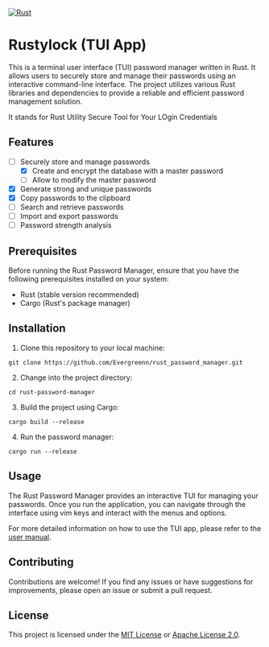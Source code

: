 [![Rust](https://github.com/Evergreenn/rust_password_manager/actions/workflows/rust.yml/badge.svg?branch=master)](https://github.com/Evergreenn/rust_password_manager/actions/workflows/rust.yml)

# Rustylock (TUI App)

This is a terminal user interface (TUI) password manager written in Rust. It allows users to securely store and manage their passwords using an interactive command-line interface. The project utilizes various Rust libraries and dependencies to provide a reliable and efficient password management solution.

It stands for Rust Utility Secure Tool for Your LOgin Credentials

## Features

  - [ ] Securely store and manage passwords
      - [X] Create and encrypt the database with a master password
      - [ ] Allow to modify the master password
  - [X] Generate strong and unique passwords
  - [X] Copy passwords to the clipboard
  - [ ] Search and retrieve passwords
  - [ ] Import and export passwords
  - [ ] Password strength analysis

## Prerequisites

Before running the Rust Password Manager, ensure that you have the following prerequisites installed on your system:

  - Rust (stable version recommended)
  - Cargo (Rust's package manager)

## Installation

1. Clone this repository to your local machine:

``` git clone https://github.com/Evergreenn/rust_password_manager.git ```

2. Change into the project directory:

``` cd rust-password-manager ```

3. Build the project using Cargo:

``` cargo build --release ```

4. Run the password manager:

``` cargo run --release ```

## Usage

The Rust Password Manager provides an interactive TUI for managing your passwords. Once you run the application, you can navigate through the interface using vim keys and interact with the menus and options.

For more detailed information on how to use the TUI app, please refer to the [user manual](user-manual.md).

## Contributing

Contributions are welcome! If you find any issues or have suggestions for improvements, please open an issue or submit a pull request.

## License

This project is licensed under the [MIT License](LICENSE) or [Apache License 2.0](https://www.apache.org/licenses/LICENSE-2.0).
